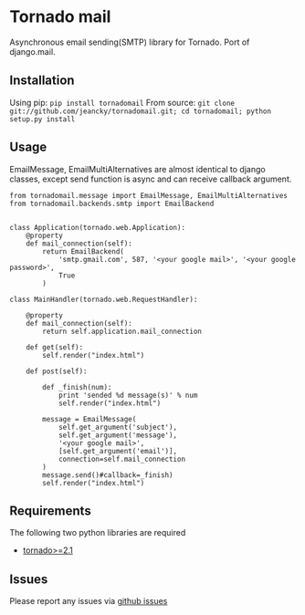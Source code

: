 Tornado mail
============

Asynchronous email sending(SMTP) library for Tornado. Port of django.mail.


Installation
------------

Using pip: `pip install tornadomail`
From source: `git clone git://github.com/jeancky/tornadomail.git; cd tornadomail; python setup.py install`

Usage
-----

EmailMessage, EmailMultiAlternatives are almost identical to django classes, except send function is async and can receive callback argument.

    from tornadomail.message import EmailMessage, EmailMultiAlternatives
    from tornadomail.backends.smtp import EmailBackend


    class Application(tornado.web.Application):
        @property
        def mail_connection(self):
            return EmailBackend(
                'smtp.gmail.com', 587, '<your google mail>', '<your google password>',
                True
            )

    class MainHandler(tornado.web.RequestHandler):

        @property
        def mail_connection(self):
            return self.application.mail_connection

        def get(self):
            self.render("index.html")

        def post(self):

            def _finish(num):
                print 'sended %d message(s)' % num
                self.render("index.html")

            message = EmailMessage(
                self.get_argument('subject'),
                self.get_argument('message'),
                '<your google mail>',
                [self.get_argument('email')],
                connection=self.mail_connection
            )
            message.send()#callback=_finish)
            self.render("index.html")
                                                                                                    
Requirements
------------
The following two python libraries are required

* [tornado>=2.1](http://github.com/facebook/tornado)

Issues
------

Please report any issues via [github issues](https://github.com/equeny/tornadomail/issues)
